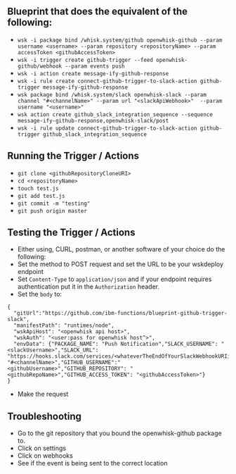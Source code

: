 ## Blueprint that does the equivalent of the following:

  *  `wsk -i package bind /whisk.system/github openwhisk-github --param username <username> --param repository <repositoryName> --param accessToken <githubAccessToken>`  
  * `wsk -i trigger create github-trigger --feed openwhisk-github/webhook --param events push`  
  * `wsk -i action create message-ify-github-response`  
  * `wsk -i rule create connect-github-trigger-to-slack-action github-trigger message-ify-github-response`  
  * `wsk package bind /whisk.system/slack openwhisk-slack --param channel "#<channelName>" --param url "<slackApiWebhook>"  --param username "<username>"`
  * `wsk action create github_slack_integration_sequence --sequence message-ify-github-response,openwhisk-slack/post`
  * `wsk -i rule update connect-github-trigger-to-slack-action github-trigger github_slack_integration_sequence`

## Running the Trigger / Actions
  * `git clone <githubRepositoryCloneURI>`
  * `cd <repositoryName>`
  * `touch test.js`
  * `git add test.js`
  * `git commit -m "testing"`
  * `git push origin master`

## Testing the Trigger / Actions
  * Either using, CURL, postman, or another software of your choice do the following:
  * Set the method to POST request and set the URL to be your wskdeploy endpoint
  * Set `Content-Type` to `application/json` and if your endpoint requires authentication put it in the `Authorization` header.
  * Set the `body` to:
  ```
  {  
  	"gitUrl":"https://github.com/ibm-functions/blueprint-github-trigger-slack",  
  	"manifestPath": "runtimes/node",  
  	"wskApiHost": "<openwhisk api host>",  
  	"wskAuth": "<user:pass for openwhisk host^>",  
  	"envData": {"PACKAGE_NAME": "Push Notification","SLACK_USERNAME": "<slackUsername>","SLACK_URL": "https://hooks.slack.com/services/<whateverTheEndOfYourSlackWebhookURIis>","SLACK_CHANNEL": "#<channelName>","GITHUB_USERNAME":"<githubUsername>","GITHUB_REPOSITORY": "<githubRepoName>","GITHUB_ACCESS_TOKEN": "<githubAccessToken>"}  
  }  
  ```
  * Make the request

## Troubleshooting  
  * Go to the git repository that you bound the openwhisk-github package to.
  * Click on settings
  * Click on webhooks
  * See if the event is being sent to the correct location
